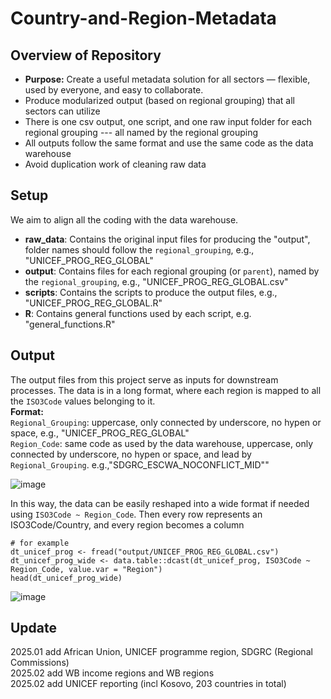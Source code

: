 # Country-and-Region-Metadata

## Overview of Repository

* **Purpose:** Create a useful metadata solution for all sectors — flexible, used by everyone, and easy to collaborate.
* Produce modularized output (based on regional grouping) that all sectors can utilize
* There is one csv output, one script, and one raw input folder for each regional grouping --- all named by the regional grouping
* All outputs follow the same format and use the same code as the data warehouse
* Avoid duplication work of cleaning raw data

## Setup

We aim to align all the coding with the data warehouse.   
* **raw_data**: Contains the original input files for producing the "output", folder names should follow the `regional_grouping`, e.g., "UNICEF_PROG_REG_GLOBAL"  
* **output**: Contains files for each regional grouping (or `parent`), named by the `regional_grouping`, e.g., "UNICEF_PROG_REG_GLOBAL.csv"  
* **scripts**: Contains the scripts to produce the output files, e.g., "UNICEF_PROG_REG_GLOBAL.R"  
* **R**: Contains general functions used by each script, e.g. "general_functions.R"  

## Output

The output files from this project serve as inputs for downstream processes.
The data is in a long format, where each region is mapped to all the `ISO3Code` values belonging to it.  
**Format:**   
`Regional_Grouping`: uppercase, only connected by underscore, no hypen or space, e.g., "UNICEF_PROG_REG_GLOBAL"  
`Region_Code`: same code as used by the data warehouse, uppercase, only connected by underscore, no hypen or space, and lead by `Regional_Grouping`. e.g.,"SDGRC_ESCWA_NOCONFLICT_MID""


![image](https://github.com/user-attachments/assets/68087586-b0e1-4ca6-9d41-bd1c13066f32)

In this way, the data can be easily reshaped into a wide format if needed using `ISO3Code ~ Region_Code`. Then every row represents an ISO3Code/Country, and every region becomes a column
```
# for example
dt_unicef_prog <- fread("output/UNICEF_PROG_REG_GLOBAL.csv")
dt_unicef_prog_wide <- data.table::dcast(dt_unicef_prog, ISO3Code ~ Region_Code, value.var = "Region")
head(dt_unicef_prog_wide)
```
![image](https://github.com/user-attachments/assets/d7f51c28-4cdd-440a-b2e8-c5319f956cb0)

## Update  
2025.01 add African Union, UNICEF programme region, SDGRC (Regional Commissions)   
2025.02 add WB income regions and WB regions       
2025.02 add UNICEF reporting (incl Kosovo, 203 countries in total)   
